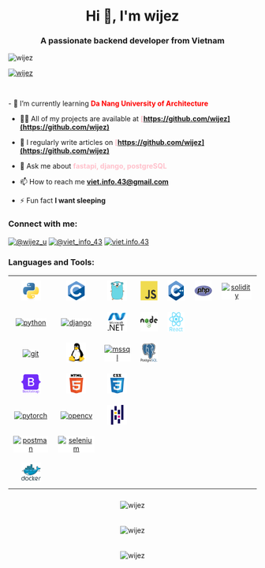 <h1 align="center">Hi 👋, I'm wijez</h1>
<h3 align="center">A passionate backend developer from Vietnam</h3>
<p align="left">
  <img
    src="https://komarev.com/ghpvc/?username=wijez&label=Profile%20views&color=0e75b6&style=flat"
    alt="wijez"
  />
</p>
<p align="left">
  <td style="text-align: center; padding: 10px">
    <a href="https://github.com/ryo-ma/github-profile-trophy"
      ><img
        src="https://github-profile-trophy.vercel.app/?username=wijez"
        alt="wijez"
    /></a>
  </td>
</p>
<p align="left">
  <td style="text-align: center; padding: 10px">
    <a href="https://twitter.com/" target="blank"
      ><img
        src="https://img.shields.io/twitter/follow/?logo=twitter&style=for-the-badge"
        alt=""
    /></a>
  </td>
</p>
- 🌱 I’m currently learning <b style="color: red;">Da Nang University of Architecture</b>

- 👨‍💻 All of my projects are available at <b style="color: pink;">[https://github.com/wijez](https://github.com/wijez)</b>

- 📝 I regularly write articles on <b style="color: pink;">[https://github.com/wijez](https://github.com/wijez)</b>

- 💬 Ask me about <b style="color: pink;">fastapi, django, postgreSQL</b>

- 📫 How to reach me <b style="color: pink;">viet.info.43@gmail.com</b>

- ⚡ Fun fact **I want sleeping**
<h3 align="left">Connect with me:</h3>
<p align="left">
  <a href="https://instagram.com/@wijez_u" target="blank"
    ><img
      align="center"
      src="https://raw.githubusercontent.com/rahuldkjain/github-profile-readme-generator/master/src/images/icons/Social/instagram.svg"
      alt="@wijez_u"
      height="30"
      width="40"
  /></a>
  <a href="https://www.hackerrank.com/@viet_info_43" target="blank"
    ><img
      align="center"
      src="https://raw.githubusercontent.com/rahuldkjain/github-profile-readme-generator/master/src/images/icons/Social/hackerrank.svg"
      alt="@viet_info_43"
      height="30"
      width="40"
  /></a>
  <a href="https://codeforces.com/profile/viet.info.43" target="blank"
    ><img
      align="center"
      src="https://raw.githubusercontent.com/rahuldkjain/github-profile-readme-generator/master/src/images/icons/Social/codeforces.svg"
      alt="viet.info.43"
      height="30"
      width="40"
  /></a>
</p>
<h3 align="left">Languages and Tools:</h3>
<table style="border-collapse: collapse">
  <tr>
    <td style="text-align: center; padding: 10px">
      <a href="https://www.python.org" target="_blank" rel="noreferrer">
        <img
          src="https://raw.githubusercontent.com/devicons/devicon/master/icons/python/python-original.svg"
          alt="python"
          width="40"
          height="40"
          style="background-color: white"
        />
      </a>
    </td>
    <td style="text-align: center; padding: 10px">
      <a href="https://www.cprogramming.com/" target="_blank" rel="noreferrer">
        <img
          src="https://raw.githubusercontent.com/devicons/devicon/master/icons/c/c-original.svg"
          alt="c"
          width="40"
          height="40"
          style="background-color: white"
        />
      </a>
    </td>
    <td style="text-align: center; padding: 10px">
      <a href="https://golang.org" target="_blank" rel="noreferrer">
        <img
          src="https://raw.githubusercontent.com/devicons/devicon/master/icons/go/go-original.svg"
          alt="go"
          width="40"
          height="40"
          style="background-color: white"
        />
      </a>
    </td>
    <td style="text-align: center; padding: 10px">
      <a
        href="https://developer.mozilla.org/en-US/docs/Web/JavaScript"
        target="_blank"
        rel="noreferrer"
      >
        <img
          src="https://raw.githubusercontent.com/devicons/devicon/master/icons/javascript/javascript-original.svg"
          alt="javascript"
          width="40"
          height="40"
          style="background-color: white"
        />
      </a>
    </td>
    <td style="text-align: center; padding: 10px">
      <a href="https://www.w3schools.com/cpp/" target="_blank" rel="noreferrer">
        <img
          src="https://raw.githubusercontent.com/devicons/devicon/master/icons/cplusplus/cplusplus-original.svg"
          alt="cplusplus"
          width="40"
          height="40"
          style="background-color: white"
        />
      </a>
    </td>
    <td style="text-align: center; padding: 10px">
      <a href="https://www.php.net" target="_blank" rel="noreferrer">
        <img
          src="https://raw.githubusercontent.com/devicons/devicon/master/icons/php/php-original.svg"
          alt="php"
          width="40"
          height="40"
          style="background-color: white"
        />
      </a>
    </td>
    <td style="text-align: center; padding: 10px">
      <a href="https://soliditylang.org" target="_blank" rel="noreferrer">
        <img
          src="https://docs.soliditylang.org/en/v0.8.26/_static/img/logo-dark.svg"
          alt="solidity"
          width="40"
          height="40"
          style="background-color: white"
        />
      </a>
    </td>
  </tr>
  <tr>
    <td style="text-align: center; padding: 10px">
      <a href="https://fastapi.tiangolo.com" target="_blank" rel="noreferrer">
        <img
          src="https://th.bing.com/th/id/OIP.BRGj6kGyDLxKr33lVKkUYgHaHa?rs=1&pid=ImgDetMain"
          alt="python"
          width="40"
          height="40"
          style="background-color: white"
        />
      </a>
    </td>
    <td style="text-align: center; padding: 10px">
      <a href="https://www.djangoproject.com/" target="_blank" rel="noreferrer">
        <img
          src="https://cdn.worldvectorlogo.com/logos/django.svg"
          alt="django"
          width="40"
          height="40"
          style="background-color: white"
        />
      </a>
    </td>
    <td style="text-align: center; padding: 10px">
      <a href="https://dotnet.microsoft.com/" target="_blank" rel="noreferrer">
        <img
          src="https://raw.githubusercontent.com/devicons/devicon/master/icons/dot-net/dot-net-original-wordmark.svg"
          alt="dotnet"
          width="40"
          height="40"
          style="background-color: white"
        />
      </a>
    </td>
    <td style="text-align: center; padding: 10px">
      <a href="https://nodejs.org" target="_blank" rel="noreferrer">
        <img
          src="https://raw.githubusercontent.com/devicons/devicon/master/icons/nodejs/nodejs-original-wordmark.svg"
          alt="nodejs"
          width="40"
          height="40"
          style="background-color: white"
        />
      </a>
    </td>
    <td style="text-align: center; padding: 10px">
      <a href="https://reactjs.org/" target="_blank" rel="noreferrer">
        <img
          src="https://raw.githubusercontent.com/devicons/devicon/master/icons/react/react-original-wordmark.svg"
          alt="react"
          width="40"
          height="40"
          style="background-color: white"
        />
      </a>
    </td>
  </tr>
  <tr>
    <td style="text-align: center; padding: 10px">
      <a href="https://git-scm.com/" target="_blank" rel="noreferrer">
        <img
          src="https://www.vectorlogo.zone/logos/git-scm/git-scm-icon.svg"
          alt="git"
          width="40"
          height="40"
          style="background-color: white"
        />
      </a>
    </td>
    <td style="text-align: center; padding: 10px">
      <a href="https://www.linux.org/" target="_blank" rel="noreferrer">
        <img
          src="https://raw.githubusercontent.com/devicons/devicon/master/icons/linux/linux-original.svg"
          alt="linux"
          width="40"
          height="40"
          style="background-color: white"
        />
      </a>
    </td>
    <td style="text-align: center; padding: 10px">
      <a
        href="https://www.microsoft.com/en-us/sql-server"
        target="_blank"
        rel="noreferrer"
      >
        <img
          src="https://www.svgrepo.com/show/303229/microsoft-sql-server-logo.svg"
          alt="mssql"
          width="40"
          height="40"
          style="background-color: white"
        />
      </a>
    </td>
    <td style="text-align: center; padding: 10px">
      <a href="https://www.postgresql.org" target="_blank" rel="noreferrer">
        <img
          src="https://raw.githubusercontent.com/devicons/devicon/master/icons/postgresql/postgresql-original-wordmark.svg"
          alt="postgresql"
          width="40"
          height="40"
          style="background-color: white"
        />
      </a>
    </td>
  </tr>
  <tr>
    <td style="text-align: center; padding: 10px">
      <a href="https://getbootstrap.com" target="_blank" rel="noreferrer">
        <img
          src="https://raw.githubusercontent.com/devicons/devicon/master/icons/bootstrap/bootstrap-plain-wordmark.svg"
          alt="bootstrap"
          width="40"
          height="40"
          style="background-color: white"
          style="background-color: white"
        />
      </a>
    </td>
    <td style="text-align: center; padding: 10px">
      <a href="https://www.w3.org/html/" target="_blank" rel="noreferrer">
        <img
          src="https://raw.githubusercontent.com/devicons/devicon/master/icons/html5/html5-original-wordmark.svg"
          alt="html5"
          width="40"
          height="40"
          style="background-color: white"
        />
      </a>
    </td>
    <td style="text-align: center; padding: 10px">
      <a href="https://www.w3schools.com/css/" target="_blank" rel="noreferrer">
        <img
          src="https://raw.githubusercontent.com/devicons/devicon/master/icons/css3/css3-original-wordmark.svg"
          alt="css3"
          width="40"
          height="40"
          style="background-color: white"
        />
      </a>
    </td>
  </tr>
  <tr>
    <td style="text-align: center; padding: 10px">
      <a href="https://pytorch.org/" target="_blank" rel="noreferrer">
        <img
          src="https://www.vectorlogo.zone/logos/pytorch/pytorch-icon.svg"
          alt="pytorch"
          width="40"
          height="40"
          style="background-color: white"
        />
      </a>
    </td>
    <td style="text-align: center; padding: 10px">
      <a href="https://opencv.org/" target="_blank" rel="noreferrer">
        <img
          src="https://www.vectorlogo.zone/logos/opencv/opencv-icon.svg"
          alt="opencv"
          width="40"
          height="40"
          style="background-color: white"
        />
      </a>
    </td>
    <td style="text-align: center; padding: 10px">
      <a href="https://pandas.pydata.org/" target="_blank" rel="noreferrer">
        <img
          src="https://raw.githubusercontent.com/devicons/devicon/2ae2a900d2f041da66e950e4d48052658d850630/icons/pandas/pandas-original.svg"
          alt="pandas"
          width="40"
          height="40"
          style="background-color: white"
        />
      </a>
    </td>
  </tr>
  <tr>
    <td style="text-align: center; padding: 10px">
      <a href="https://postman.com" target="_blank" rel="noreferrer">
        <img
          src="https://www.vectorlogo.zone/logos/getpostman/getpostman-icon.svg"
          alt="postman"
          width="40"
          height="40"
          style="background-color: white"
        />
      </a>
    </td>
    <td style="text-align: center; padding: 10px">
      <a href="https://www.selenium.dev" target="_blank" rel="noreferrer">
        <img
          src="https://raw.githubusercontent.com/detain/svg-logos/780f25886640cef088af994181646db2f6b1a3f8/svg/selenium-logo.svg"
          alt="selenium"
          width="40"
          height="40"
          style="background-color: white"
        />
      </a>
    </td>
  </tr>
    <tr>
    <td style="text-align: center; padding: 10px">
      <a href="https://www.docker.com/" target="_blank" rel="noreferrer">
        <img
          src="https://raw.githubusercontent.com/devicons/devicon/master/icons/docker/docker-original-wordmark.svg"
          alt="docker"
          width="40"
          height="40"
          style="background-color: white"
        />
      </a>
  </tr>
</table>
<p align="center">
      <img style="width: 300px; text-align: center; margin: 10px auto;"
        src="https://github-readme-stats.vercel.app/api/top-langs?username=wijez&show_icons=true&locale=en&layout=compact"
        alt="wijez"
      />
    </p>
    <p align="center">
      <img style="width: 300px; text-align: center; margin: 10px auto;"
        src="https://github-readme-stats.vercel.app/api?username=wijez&show_icons=true&locale=en"
        alt="wijez"
      />
    </p>
    <p align="center">
      <img  style="width: 300px; text-align: center; margin: 10px auto;"
        src="https://github-readme-streak-stats.herokuapp.com/?user=wijez&"
        alt="wijez"
      />
    </p>
